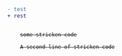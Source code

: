 ```diff
- test
+ rest
```

  <code>
    <del>some stricken code</del></br>
    <del>A second line of stricken code</del>
   <code>
